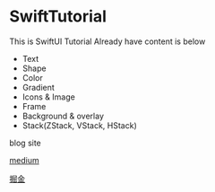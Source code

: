 # SwiftTutorial
This is SwiftUI Tutorial
Already have content is below
* Text
* Shape
* Color
* Gradient
* Icons & Image
* Frame
* Background & overlay
* Stack(ZStack, VStack, HStack)



blog site

[medium](https://medium.com/@karepbq)

[掘金](https://juejin.cn/user/694547078978184/posts)





